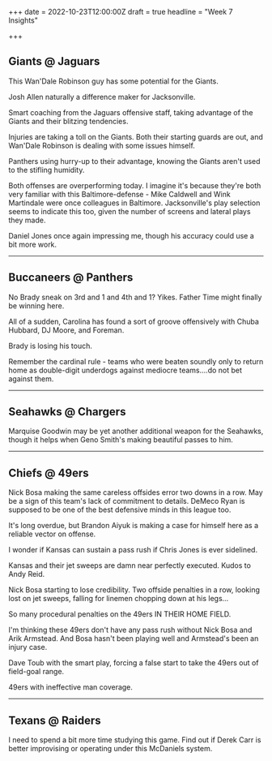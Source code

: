 +++
date = 2022-10-23T12:00:00Z
draft = true
headline = "Week 7 Insights"

+++
## Giants @ Jaguars

This Wan'Dale Robinson guy has some potential for the Giants.

Josh Allen naturally a difference maker for Jacksonville.

Smart coaching from the Jaguars offensive staff, taking advantage of the Giants and their blitzing tendencies.

Injuries are taking a toll on the Giants. Both their starting guards are out, and Wan'Dale Robinson is dealing with some issues himself. 

Panthers using hurry-up to their advantage, knowing the Giants aren't used to the stifling humidity.

Both offenses are overperforming today. I imagine it's because they're both very familiar with this Baltimore-defense - Mike Caldwell and Wink Martindale were once colleagues in Baltimore. Jacksonville's play selection seems to indicate this too, given the number of screens and lateral plays they made.

Daniel Jones once again impressing me, though his accuracy could use a bit more work.

***

## Buccaneers @ Panthers

No Brady sneak on 3rd and 1 and 4th and 1? Yikes. Father Time might finally be winning here.

All of a sudden, Carolina has found a sort of groove offensively with Chuba Hubbard, DJ Moore, and Foreman.

Brady is losing his touch.

Remember the cardinal rule - teams who were beaten soundly only to return home as double-digit underdogs against mediocre teams....do not bet against them.

***

## Seahawks @ Chargers

Marquise Goodwin may be yet another additional weapon for the Seahawks, though it helps when Geno Smith's making beautiful passes to him.

***

## Chiefs @ 49ers

Nick Bosa making the same careless offsides error two downs in a row. May be a sign of this team's lack of commitment to details. DeMeco Ryan is supposed to be one of the best defensive minds in this league too.

It's long overdue, but Brandon Aiyuk is making a case for himself here as a reliable vector on offense.

I wonder if Kansas can sustain a pass rush if Chris Jones is ever sidelined.

Kansas and their jet sweeps are damn near perfectly executed. Kudos to Andy Reid.

Nick Bosa starting to lose credibility. Two offside penalties in a row, looking lost on jet sweeps, falling for linemen chopping down at his legs...

So many procedural penalties on the 49ers IN THEIR HOME FIELD.

I'm thinking these 49ers don't have any pass rush without Nick Bosa and Arik Armstead. And Bosa hasn't been playing well and Armstead's been an injury case. 

Dave Toub with the smart play, forcing a false start to take the 49ers out of field-goal range. 

49ers with ineffective man coverage.

***

## Texans @ Raiders

I need to spend a bit more time studying this game. Find out if Derek Carr is better improvising or operating under this McDaniels system.